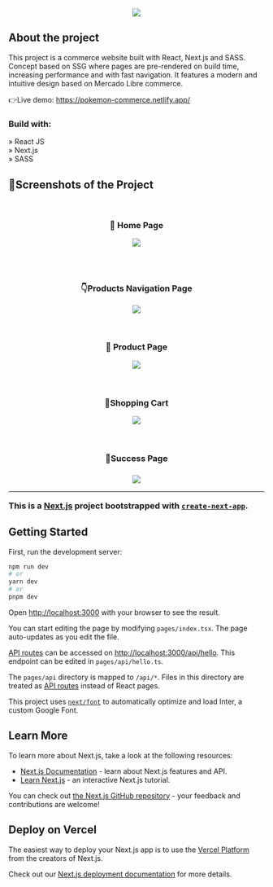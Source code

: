<div align='center'><img src='https://github.com/HigorR456/poke-commerce/assets/109878939/fad585ca-e6cc-4ec2-be30-11dab74e9e80'/></div>

<h2>About the project</h2>

This project is a commerce website built with React, Next.js and SASS. Concept based on SSG where pages are pre-rendered on build time, increasing performance and with fast navigation. It features a modern and intuitive design based on Mercado Libre commerce.

👉Live demo: https://pokemon-commerce.netlify.app/

<h3>Build with:</h3>

» React JS <br>
» Next.js <br>
» SASS

<h2>📸Screenshots of the Project</h2>
<br>
<h3 align='center'>🏡 Home Page</h3>

<div align='center'>
<img src='https://github.com/HigorR456/poke-commerce/assets/109878939/d39203b5-da04-47ec-9af0-b2d4b100e017'/>
</div>

<br><br>
<h3 align='center'>👇Products Navigation Page</h3>

<div align='center'>
<img src='https://github.com/HigorR456/poke-commerce/assets/109878939/d59c9290-ecbb-4473-b8f9-2f021beda354'/>
</div>

<br>
<br>
<h3 align='center'>🎁 Product Page</h3>

<div align='center'>
<img src='https://github.com/HigorR456/poke-commerce/assets/109878939/d71c7fa5-c2de-4ec9-a642-aa6970ccc602'/>
</div>

<br>
<br>
<h3 align='center'>🛒Shopping Cart</h3>

<div align='center'>
<img src='https://github.com/HigorR456/poke-commerce/assets/109878939/69f60e4d-9008-494c-b79e-580b9a74d725'/>
</div>

<br>
<br>
<h3 align='center'>👏Success Page<h3>

<div align='center'>
<img src='https://github.com/HigorR456/poke-commerce/assets/109878939/7213e21a-a1c9-4fa1-811e-7fa95bf167f1'/>
</div>

____________________________________________________________________________________________________


This is a [Next.js](https://nextjs.org/) project bootstrapped with [`create-next-app`](https://github.com/vercel/next.js/tree/canary/packages/create-next-app).

## Getting Started

First, run the development server:

```bash
npm run dev
# or
yarn dev
# or
pnpm dev
```

Open [http://localhost:3000](http://localhost:3000) with your browser to see the result.

You can start editing the page by modifying `pages/index.tsx`. The page auto-updates as you edit the file.

[API routes](https://nextjs.org/docs/api-routes/introduction) can be accessed on [http://localhost:3000/api/hello](http://localhost:3000/api/hello). This endpoint can be edited in `pages/api/hello.ts`.

The `pages/api` directory is mapped to `/api/*`. Files in this directory are treated as [API routes](https://nextjs.org/docs/api-routes/introduction) instead of React pages.

This project uses [`next/font`](https://nextjs.org/docs/basic-features/font-optimization) to automatically optimize and load Inter, a custom Google Font.

## Learn More

To learn more about Next.js, take a look at the following resources:

- [Next.js Documentation](https://nextjs.org/docs) - learn about Next.js features and API.
- [Learn Next.js](https://nextjs.org/learn) - an interactive Next.js tutorial.

You can check out [the Next.js GitHub repository](https://github.com/vercel/next.js/) - your feedback and contributions are welcome!

## Deploy on Vercel

The easiest way to deploy your Next.js app is to use the [Vercel Platform](https://vercel.com/new?utm_medium=default-template&filter=next.js&utm_source=create-next-app&utm_campaign=create-next-app-readme) from the creators of Next.js.

Check out our [Next.js deployment documentation](https://nextjs.org/docs/deployment) for more details.
